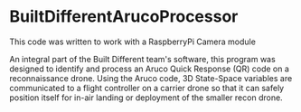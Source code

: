 # BuiltDifferentArucoProcessor
This code was written to work with a RaspberryPi Camera module

An integral part of the Built Different team's software, this program was designed to identify and process an Aruco Quick Response (QR) code on a reconnaissance drone. Using the Aruco code, 3D State-Space variables are communicated to a flight controller on a carrier drone so that it can safely position itself for in-air landing or deployment of the smaller recon drone. 
